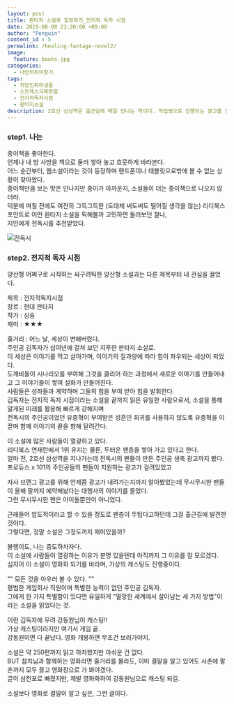 ```yaml
---
layout: post
title: 판타지 소설로 힐링하기_전지적 독자 시점
date: 2019-08-08 23:20:00 +09:00
author: "Penguin"
content_id : 5
permalink: /healing-fantage-novel2/
image:
  feature: books.jpg
categories:
  - 나만의취미찾기
tags:
  - 직장인취미생활
  - 스트레스극복방법
  - 전지적독자시점
  - 판타지소설
description: 2호선 삼성역은 출근길에 매일 만나는 역이다. 직업병으로 진행되는 광고를 눈으로 훑던 어느 날, 프로튜스 X 101 아이돌의 데뷔 광고 사이에서 낯선 광고를 만났다. 그것은 다름아닌 전지적독자시점의 팬사이트에서 진행한 주인공의 생일 축하 광고. 양산형 판타지 소설이 판을치는 지금, 얼마나 대단한 글이기에 이런 광고까지 진행하는지 호기심이 들었다.
---
```




### step1. 나는

 종이책을 좋아한다.   
언제나 내 방 사방을 책으로 둘러 쌓아 놓고 흐뭇하게 바라본다.   
어느 순간부터, 웹소설이라는 것이 등장하며 핸드폰이나 태블릿으로밖에 볼 수 없는 상황이 찾아왔다.  
종이책만큼 보는 맛은 안나지만 종이가 아까운지, 소설들이 더는 종이책으로 나오지 않더라.   
덕분에 며칠 전에도 여전히 그득그득한 (도대체 써도써도 떨어질 생각을 않는) 리디북스 포인트로 어떤 환타지 소설을 픽해볼까 고민하면 둘러보던 찰나,  
지인에게 전독시를 추천받았다.   



![전독시](https://lh3.googleusercontent.com/8ORsrbOlMIgbHprBURnIroud6IoU3Cese8w0Y1e3XRhiy3gGQKvUc3RWzkDb9QHAD9daIm_G=w313-h437-no)





### step2. 전지적 독자 시점   ###
양산형 어쩌구로 시작하는 싸구려틱한 양산형 소설과는 다른 제목부터 내 관심을 끌었다.   



제목 : 전지적독자시점  
장르 : 현대 판타지  
작가 : 싱숑  
재미 : ★★★  

줄거리 : 어느 날, 세상이 변해버렸다.   
주인공 김독자가 십여년에 걸쳐 보던 지루한 판타지 소설로.   
이 세상은 이야기를 먹고 살아가며, 이야기의 질과양에 따라 힘이 좌우되는 세상이 되었다.   
도깨비들이 시나리오를 부여해 그것을 클리어 하는 과정에서 새로운 이야기를 만들어내고 그 이야기들이 쌓여 설화가 만들어진다.  
사람들은 성좌들과 계약하며 그들의 힘을 부여 받아 힘을 발휘한다.  
김독자는 전지적 독자 시점이라는 소설을 끝까지 읽은 유일한 사람으로서, 소설을 통해 알게된 미래를 활용해 빠르게 강해지며   
전독시의 주인공이었던 유중혁이 부여받은 성흔인 회귀를 사용하지 않도록 유중혁을 이끌며 함께 이야기의 끝을 향해 달려간다.   



이 소설에 많은 사람들이 열광하고 있다.   
리디북스 연재란에서 1위 유지는 물론, 두터운 팬층을 쌓아 가고 있다고 한다.  
얼마 전, 2호선 삼성역을 지나가는데 전독시의 팬들이 만든 주인공 생축 광고까지 봤다.   
프로듀스 x 101의 주인공들의 팬들이 지원하는 광고가 걸려있었고  

 자사 브랜그 광고를 위해 언제쯤 광고가 내려가는지까지 알아봤었는데  무시무시한 팬들이 올해 말까지 예약해놨다는 대행사의 이야기를 들었다.   
그런 무시무시한 팬은 아이돌뿐만이 아니었다.   

근래들어 압도적이라고 할 수 있을 정도로 팬층이 두텁다고하던데 그걸 출근길에 발견한 것이다.   
그렇다면, 정말 소설은 그정도까지 재미있을까?  

불행이도, 나는 중도하차자다.   
이 소설에 사람들이 열광하는 이유가 분명 있을텐데 아직까지 그 이유를 잘 모르겠다.  
심지어 이 소설이 영화화 되기를 바라며, 가상의 캐스팅도 진행중이다.   



"" 모든 것을 아우러 볼 수 있다. ""   
평범한 게임회사 직원이며 특별한 능력이 없던 주인공 김독자.  
그에게 한 가지 특별함이 있다면 유일하게 "멸망한 세계에서 살아남는 세 가지 방법"이라는 소설을 읽었다는 것.  



이런 김독자에 무려 강동원님이 캐스팅!!  
가상 캐스팅이라지만 여기서 게임 끝.  
강동원이면 다 끝났다. 영화 개봉하면 무조건 보러가야지.   



소설은 약 250편까지 읽고 하차했지만 아쉬운 건 없다.   
BUT 참치님과 함께하는 영화라면 줄거리를 몰라도, 이미 결말을 알고 있어도 사촌에 팔촌까지 모두 끌고 영화장으로 가 봐야겠다.  
글이 삼천포로 빠졌지만, 제발 영화화하여 강동원님으로 캐스팅 되길.   



소설보다 영화로 결말이 알고 싶은, 그런 글이다.
